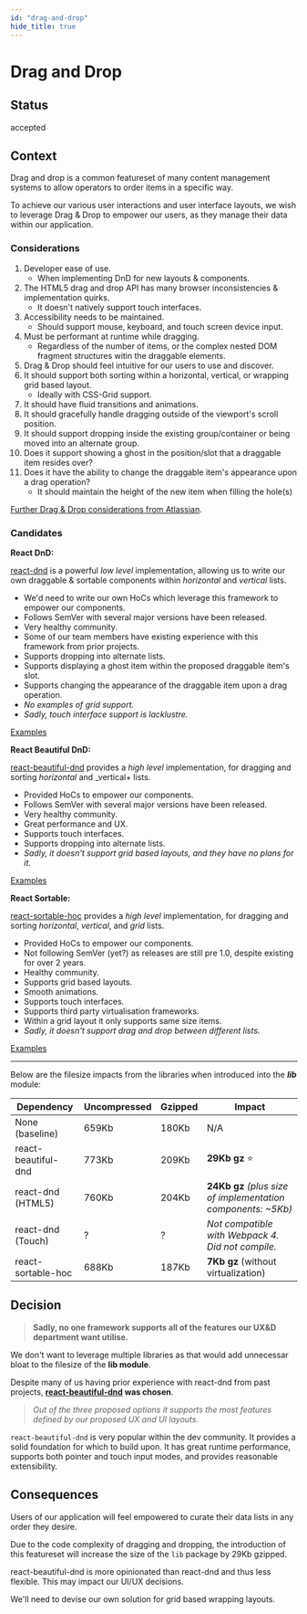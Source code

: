 ```yaml
---
id: "drag-and-drop"
hide_title: true
---
```


# Drag and Drop

## Status

accepted

## Context

Drag and drop is a common featureset of many content management systems to allow operators to order
items in a specific way.

To achieve our various user interactions and user interface layouts, we wish to leverage Drag & Drop
to empower our users, as they manage their data within our application.

### Considerations

1.  Developer ease of use.
    - When implementing DnD for new layouts & components.
1.  The HTML5 drag and drop API has many browser inconsistencies & implementation quirks.
    - It doesn't natively support touch interfaces.
1.  Accessibility needs to be maintained.
    - Should support mouse, keyboard, and touch screen device input.
1.  Must be performant at runtime while dragging.
    - Regardless of the number of items, or the complex nested DOM fragment structures witin the
      draggable elements.
1.  Drag & Drop should feel intuitive for our users to use and discover.
1.  It should support both sorting within a horizontal, vertical, or wrapping grid based layout.
    - Ideally with CSS-Grid support.
1.  It should have fluid transitions and animations.
1.  It should gracefully handle dragging outside of the viewport's scroll position.
1.  It should support dropping inside the existing group/container or being moved into an alternate
    group.
1.  Does it support showing a ghost in the position/slot that a draggable item resides over?
1.  Does it have the ability to change the draggable item's appearance upon a drag operation?
    - It should maintain the height of the new item when filling the hole(s)

[Further Drag & Drop considerations from Atlassian](https://medium.com/@alexandereardon/rethinking-drag-and-drop-d9f5770b4e6b).

### Candidates

**React DnD:**

[react-dnd](https://github.com/react-dnd/react-dnd) is a powerful _low level_ implementation,
allowing us to write our own draggable & sortable components within _horizontal_ and _vertical_
lists.

- We'd need to write our own HoCs which leverage this framework to empower our components.
- Follows SemVer with several major versions have been released.
- Very healthy community.
- Some of our team members have existing experience with this framework from prior projects.
- Supports dropping into alternate lists.
- Supports displaying a ghost item within the proposed draggable item's slot.
- Supports changing the appearance of the draggable item upon a drag operation.
- _No examples of grid support._
- _Sadly, touch interface support is lacklustre._

[Examples](http://react-dnd.github.io/react-dnd/examples-chessboard-tutorial-app.html)

**React Beautiful DnD:**

[react-beautiful-dnd](https://github.com/atlassian/react-beautiful-dnd) provides a _high level_
implementation, for dragging and sorting _horizontal_ and \_vertical+ lists.

- Provided HoCs to empower our components.
- Follows SemVer with several major versions have been released.
- Very healthy community.
- Great performance and UX.
- Supports touch interfaces.
- Supports dropping into alternate lists.
- _Sadly, it doesn't support grid based layouts, and they have no plans for it._

[Examples](https://react-beautiful-dnd.netlify.com)

**React Sortable:**

[react-sortable-hoc](https://github.com/clauderic/react-sortable-hoc) provides a _high level_
implementation, for dragging and sorting _horizontal_, _vertical_, and _grid_ lists.

- Provided HoCs to empower our components.
- Not following SemVer (yet?) as releases are still pre 1.0, despite existing for over 2 years.
- Healthy community.
- Supports grid based layouts.
- Smooth animations.
- Supports touch interfaces.
- Supports third party virtualisation frameworks.
- Within a grid layout it only supports same size items.
- _Sadly, it doesn't support drag and drop between different lists._

[Examples](http://clauderic.github.io/react-sortable-hoc/)

---

Below are the filesize impacts from the libraries when introduced into the **_lib_** module:

| Dependency          | Uncompressed | Gzipped | Impact                                                       |
| ------------------- | ------------ | ------- | ------------------------------------------------------------ |
| None (baseline)     | 659Kb        | 180Kb   | N/A                                                          |
| react-beautiful-dnd | 773Kb        | 209Kb   | **29Kb gz** ⭐                                               |
| react-dnd (HTML5)   | 760Kb        | 204Kb   | **24Kb gz** _(plus size of implementation components: ~5Kb)_ |
| react-dnd (Touch)   | ?            | ?       | _Not compatible with Webpack 4. Did not compile._            |
| react-sortable-hoc  | 688Kb        | 187Kb   | **7Kb gz** (without virtualization)                          |

## Decision

> **Sadly, no one framework supports all of the features our UX&D department want utilise.**

We don't want to leverage multiple libraries as that would add unnecessar bloat to the filesize of
the **lib module**.

Despite many of us having prior experience with react-dnd from past projects,
**[react-beautiful-dnd](https://github.com/atlassian/react-beautiful-dnd) was chosen**.

> _Out of the three proposed options it supports the most features defined by our proposed UX and UI
> layouts._

`react-beautiful-dnd` is very popular within the dev community. It provides a solid foundation for
which to build upon. It has great runtime performance, supports both pointer and touch input modes,
and provides reasonable extensibility.

## Consequences

Users of our application will feel empowered to curate their data lists in any order they desire.

Due to the code complexity of dragging and dropping, the introduction of this featureset will
increase the size of the `lib` package by 29Kb gzipped.

react-beautiful-dnd is more opinionated than react-dnd and thus less flexible. This may impact our
UI/UX decisions.

We'll need to devise our own solution for grid based wrapping layouts.
